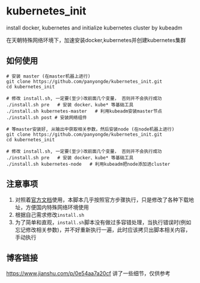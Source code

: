 # kubernetes_init

install docker, kubernetes and initialize kubernetes cluster by kubeadm

在天朝特殊网络环境下，加速安装docker,kubernetes并创建kubernetes集群

## 如何使用
```
# 安装 master (在master机器上进行)
git clone https://github.com/panyongde/kubernetes_init.git
cd kubernetes_init

# 修改 install.sh, 一定要(至少)改前面几个变量， 否则并不会执行成功
./install.sh pre   # 安装 docker、kube* 等基础工具
./install.sh kubernetes-master   # 利用kubeadm安装master节点
./install.sh post # 安装网络组件

# 等master安装好, 从输出中获取相关参数，然后安装node (在node机器上进行)
git clone https://github.com/panyongde/kubernetes_init.git
cd kubernetes_init

# 修改 install.sh, 一定要(至少)改前面几个变量， 否则并不会执行成功
./install.sh pre   # 安装 docker、kube* 等基础工具
./install.sh kubernetes-node   # 利用kubeadm把node添加进cluster
```

## 注意事项
1. 对照着[官方文档](https://kubernetes.io/docs/setup/independent/install-kubeadm/)使用，本脚本几乎按照官方步骤执行，只是修改了各种下载地址，方便国内特殊网络环境使用
2. 根据自己需求修改`install.sh`
3. 为了简单和直观，`install.sh`脚本没有做过多容错处理，当执行错误时(例如忘记修改相关参数)，并不好重新执行一遍，此时应该拷贝出脚本相关内容，手动执行

## 博客链接
https://www.jianshu.com/p/0e54aa7a20cf
讲了一些细节，仅供参考

